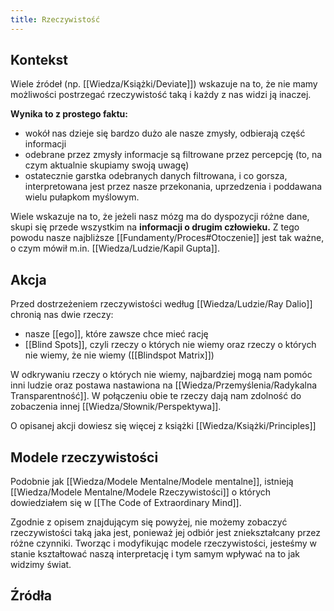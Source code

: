 ```yaml
---
title: Rzeczywistość
---
```


## Kontekst
Wiele źródeł (np. [[Wiedza/Książki/Deviate]]) wskazuje na to, że nie mamy możliwości postrzegać rzeczywistość taką i każdy z nas widzi ją inaczej. 

**Wynika to z prostego faktu:** 
- wokół nas dzieje się bardzo dużo ale nasze zmysły, odbierają część informacji
- odebrane przez zmysły informacje są filtrowane przez percepcję (to, na czym aktualnie skupiamy swoją uwagę)
- ostatecznie garstka odebranych danych filtrowana, i co gorsza, interpretowana jest przez nasze przekonania, uprzedzenia i poddawana wielu pułapkom myślowym.

Wiele wskazuje na to, że jeżeli nasz mózg ma do dyspozycji różne dane, skupi się przede wszystkim na **informacji o drugim człowieku.** Z tego powodu nasze najbliższe [[Fundamenty/Proces#Otoczenie]] jest tak ważne, o czym mówił m.in. [[Wiedza/Ludzie/Kapil Gupta]]. 

## Akcja
Przed dostrzeżeniem rzeczywistości według [[Wiedza/Ludzie/Ray Dalio]] chronią nas dwie rzeczy: 
- nasze [[ego]], które zawsze chce mieć rację
- [[Blind Spots]], czyli rzeczy o których nie wiemy oraz rzeczy o których nie wiemy, że nie wiemy ([[Blindspot Matrix]])

W odkrywaniu rzeczy o których nie wiemy, najbardziej mogą nam pomóc inni ludzie oraz postawa nastawiona na [[Wiedza/Przemyślenia/Radykalna Transparentność]]. W połączeniu obie te rzeczy dają nam zdolność do zobaczenia innej [[Wiedza/Słownik/Perspektywa]].

O opisanej akcji dowiesz się więcej z książki [[Wiedza/Książki/Principles]]

## Modele rzeczywistości 
Podobnie jak [[Wiedza/Modele Mentalne/Modele mentalne]], istnieją [[Wiedza/Modele Mentalne/Modele Rzeczywistości]] o których dowiedziałem się w [[The Code of Extraordinary Mind]]. 

Zgodnie z opisem znajdującym się powyżej, nie możemy zobaczyć rzeczywistości taką jaka jest, ponieważ jej odbiór jest zniekształcany przez różne czynniki. Tworząc i modyfikując modele rzeczywistości, jesteśmy w stanie kształtować naszą interpretację i tym samym wpływać na to jak widzimy świat. 

## Źródła